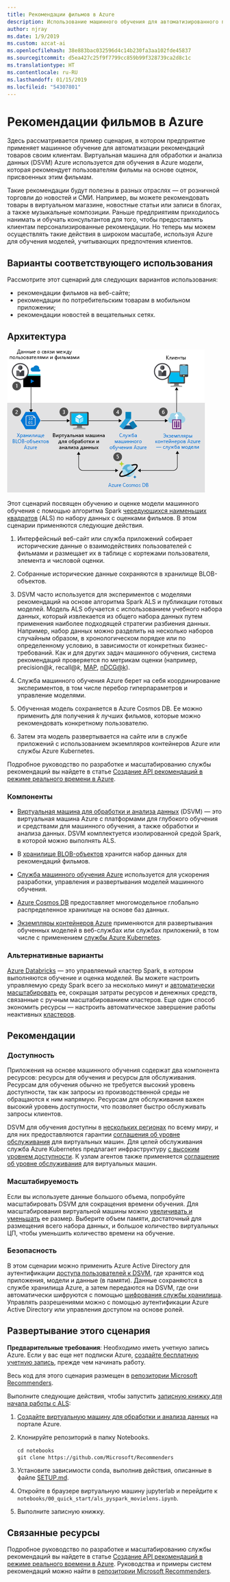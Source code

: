 ```yaml
---
title: Рекомендации фильмов в Azure
description: Использование машинного обучения для автоматизированного предоставления рекомендаций по фильмам, товарам и т. п. путем обучения модели в Azure с помощью машинного обучения и виртуальных машин для обработки и анализа данных (DSVM) Azure.
author: njray
ms.date: 1/9/2019
ms.custom: azcat-ai
ms.openlocfilehash: 38e883bac032596d4c14b230fa3aa102fde45837
ms.sourcegitcommit: d5ea427c25f9f7799cc859b99f328739ca2d8c1c
ms.translationtype: HT
ms.contentlocale: ru-RU
ms.lasthandoff: 01/15/2019
ms.locfileid: "54307801"
---
```

# <a name="movie-recommendations-on-azure"></a>Рекомендации фильмов в Azure

Здесь рассматривается пример сценария, в котором предприятие применяет машинное обучение для автоматизации рекомендаций товаров своим клиентам. Виртуальная машина для обработки и анализа данных (DSVM) Azure используется для обучения в Azure модели, которая рекомендует пользователям фильмы на основе оценок, присвоенных этим фильмам.

Такие рекомендации будут полезны в разных отраслях — от розничной торговли до новостей и СМИ. Например, вы можете рекомендовать товары в виртуальном магазине, новостные статьи или записи в блогах, а также музыкальные композиции. Раньше предприятиям приходилось нанимать и обучать консультантов для того, чтобы предоставлять клиентам персонализированные рекомендации. Но теперь мы можем осуществлять такие действия в широком масштабе, используя Azure для обучения моделей, учитывающих предпочтения клиентов.

## <a name="relevant-use-cases"></a>Варианты соответствующего использования

Рассмотрите этот сценарий для следующих вариантов использования:

* рекомендации фильмов на веб-сайте;
* рекомендации по потребительским товарам в мобильном приложении;
* рекомендации новостей в вещательных сетях.

## <a name="architecture"></a>Архитектура

![Архитектура модели машинного обучения для создания рекомендаций к фильмам][architecture]

Этот сценарий посвящен обучению и оценке модели машинного обучения с помощью алгоритма Spark [чередующихся наименьших квадратов][als] (ALS) по набору данных с оценками фильмов. В этом сценарии применяются следующие действия.

1. Интерфейсный веб-сайт или служба приложений собирает исторические данные о взаимодействиях пользователей с фильмами и размещает их в таблице с кортежами пользователя, элемента и числовой оценки.

2. Собранные исторические данные сохраняются в хранилище BLOB-объектов.

3. DSVM часто используется для экспериментов с моделями рекомендаций на основе алгоритма Spark ALS и публикации готовых моделей. Модель ALS обучается с использованием учебного набора данных, который извлекается из общего набора данных путем применения наиболее подходящей стратегии разбиения данных. Например, набор данных можно разделить на несколько наборов случайным образом, в хронологическом порядке или по определенному условию, в зависимости от конкретных бизнес-требований. Как и для других задач машинного обучения, система рекомендаций проверяется по метрикам оценки (например, precision\@*k*, recall\@*k*, [MAP][map], [nDCG\@k][ndcg]).

4. Служба машинного обучения Azure берет на себя координирование экспериментов, в том числе перебор гиперпараметров и управление моделями.

5. Обученная модель сохраняется в Azure Cosmos DB. Ее можно применить для получения *k* лучших фильмов, которые можно рекомендовать конкретному пользователю.

6. Затем эта модель развертывается на сайте или в службе приложений с использованием экземпляров контейнеров Azure или службы Azure Kubernetes.

Подробное руководство по разработке и масштабированию службы рекомендаций вы найдете в статье [Создание API рекомендаций в режиме реального времени в Azure][ref-arch].

### <a name="components"></a>Компоненты

* [Виртуальная машина для обработки и анализа данных][dsvm] (DSVM) — это виртуальная машина Azure с платформами для глубокого обучения и средствами для машинного обучения, а также обработки и анализа данных. DSVM комплектуется изолированной средой Spark, в которой можно выполнять ALS.

* В [хранилище BLOB-объектов][blob] хранится набор данных для рекомендаций фильмов.

* [Служба машинного обучения Azure][mls] используется для ускорения разработки, управления и развертывания моделей машинного обучения.

* [Azure Cosmos DB][cosmosdb] предоставляет многомодельное глобально распределенное хранилище на основе баз данных.

* [Экземпляры контейнеров Azure][aci] применяются для развертывания обученных моделей в веб-службах или службах приложений, в том числе с применением [службы Azure Kubernetes][aks].

### <a name="alternatives"></a>Альтернативные варианты

[Azure Databricks][databricks] — это управляемый кластер Spark, в котором выполняются обучение и оценка моделей. Вы можете настроить управляемую среду Spark всего за несколько минут и [автоматически масштабировать][autoscale] ее, сокращая затраты ресурсов и денежных средств, связанные с ручным масштабированием кластеров. Еще один способ экономить ресурсы — настроить автоматическое завершение работы неактивных [кластеров][clusters].

## <a name="considerations"></a>Рекомендации

### <a name="availability"></a>Доступность

Приложения на основе машинного обучения содержат два компонента ресурсов: ресурсы для обучения и ресурсы для обслуживания. Ресурсам для обучения обычно не требуется высокий уровень доступности, так как запросы из производственной среды не обращаются к ним напрямую. Ресурсам для обслуживания важен высокий уровень доступности, что позволяет быстро обслуживать запросы клиентов.

DSVM для обучения доступны в [нескольких регионах][regions] по всему миру, и для них предоставляются гарантии [соглашения об уровне обслуживания][sla] для виртуальных машин. Для целей обслуживания служба Azure Kubernetes предлагает инфраструктуру [с высоким уровнем доступности][ha]. К узлам агентов также применяется [соглашение об уровне обслуживания][sla-aks] для виртуальных машин.

### <a name="scalability"></a>Масштабируемость

Если вы используете данные большого объема, попробуйте масштабировать DSVM для сокращения времени обучения. Для масштабирования виртуальной машины можно [увеличивать и уменьшать][vm-size] ее размер. Выберите объем памяти, достаточный для размещения всего набора данных, и большое количество виртуальных ЦП, чтобы уменьшить количество времени на обучение.

### <a name="security"></a>Безопасность

В этом сценарии можно применить Azure Active Directory для аутентификации [доступа пользователей к DSVM][dsvm-id], где хранятся код приложения, модели и данные (в памяти). Данные сохраняются в службе хранилища Azure, а затем передаются на DSVM, где они автоматически шифруются с помощью [шифрования службы хранилища][storage-security]. Управлять разрешениями можно с помощью аутентификации Azure Active Directory или управления доступом на основе ролей.

## <a name="deploy-this-scenario"></a>Развертывание этого сценария

**Предварительные требования**: Необходимо иметь учетную запись Azure. Если у вас еще нет подписки Azure, [создайте бесплатную учетную запись][free], прежде чем начинать работу.

Весь код для этого сценария размещен в [репозитории Microsoft Recommenders][github].

Выполните следующие действия, чтобы запустить [записную книжку для начала работы с ALS][notebook]:

1. [Создайте виртуальную машину для обработки и анализа данных][dsvm-ubuntu] на портале Azure.

2. Клонируйте репозиторий в папку Notebooks.

    ```shell
    cd notebooks
    git clone https://github.com/Microsoft/Recommenders
    ```

3. Установите зависимости conda, выполнив действия, описанные в файле [SETUP.md][setup].

4. Откройте в браузере виртуальную машину jupyterlab и перейдите к `notebooks/00_quick_start/als_pyspark_movielens.ipynb`.

5. Выполните записную книжку.

## <a name="related-resources"></a>Связанные ресурсы

Подробное руководство по разработке и масштабированию службы рекомендаций вы найдете в статье [Создание API рекомендаций в режиме реального времени в Azure][ref-arch]. Руководства и примеры систем рекомендаций можно найти в [репозитории Microsoft Recommenders][github].

[architecture]: ./media/architecture-movie-recommender.png
[aci]: /azure/container-instances/container-instances-overview
[aad]: /azure/active-directory-b2c/active-directory-b2c-overview
[aks]: /azure/aks/intro-kubernetes
[als]: https://spark.apache.org/docs/latest/ml-collaborative-filtering.html
[autoscale]: https://docs.azuredatabricks.net/user-guide/clusters/sizing.html#autoscaling
[blob]: /azure/storage/blobs/storage-blobs-introduction
[clusters]: https://docs.azuredatabricks.net/user-guide/clusters/configure.html
[cosmosdb]: /azure/cosmos-db/introduction
[databricks]: /azure/azure-databricks/what-is-azure-databricks
[dsvm]: /azure/machine-learning/data-science-virtual-machine/overview
[dsvm-id]: /azure/machine-learning/data-science-virtual-machine/dsvm-common-identity
[dsvm-ubuntu]: /azure/machine-learning/data-science-virtual-machine/dsvm-ubuntu-intro
[free]: https://azure.microsoft.com/free/?WT.mc_id=A261C142F
[github]: https://github.com/Microsoft/Recommenders
[ha]: /azure/aks/container-service-quotas
[map]: https://en.wikipedia.org/wiki/Evaluation_measures_(information_retrieval)
[mls]: /azure/machine-learning/service/
[n-tier]: /azure/architecture/reference-architectures/n-tier/n-tier-cassandra
[ndcg]: https://en.wikipedia.org/wiki/Discounted_cumulative_gain
[notebook]: https://github.com/Microsoft/Recommenders/notebooks/00_quick_start/als_pyspark_movielens.ipynb
[ref-arch]: /azure/architecture/reference-architectures/ai/real-time-recommendation
[regions]: https://azure.microsoft.com/en-us/global-infrastructure/services/?products=virtual-machines&regions=all
[resiliency]: /azure/architecture/resiliency/
[sec-docs]: /azure/security/
[setup]: https://github.com/Microsoft/Recommenders/blob/master/SETUP.md%60
[sla]: https://azure.microsoft.com/en-us/support/legal/sla/virtual-machines/v1_8/
[sla-aks]: https://azure.microsoft.com/en-us/support/legal/sla/kubernetes-service/v1_0/
[storage-security]: /azure/storage/common/storage-service-encryption
[vm-size]: /azure/virtual-machines/virtual-machines-linux-change-vm-size
